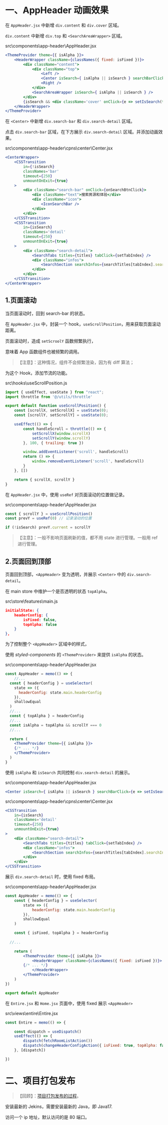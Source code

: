 # 一、AppHeader 动画效果

在 `AppHeader.jsx` 中新增 `div.content` 和 `div.cover` 区域。

`div.content` 中新增 `div.top` 和 `<SearchAreaWrapper>` 区域。

src\components\app-header\AppHeader.jsx

```jsx
<ThemeProvider theme={{ isAlpha }}>
	<HeaderWrapper className={classNames({ fixed: isFixed })}>
		<div className="content">
			<div className="top">
				<Left />
				<Center isSearch={ isAlpha || isSearch } searchBarClick={e => setIsSearch(true)} />
				<Right />
			</div>
			<SearchAreaWrapper isSearch={ isAlpha || isSearch } />
		</div>
		{isSearch && <div className='cover' onClick={e => setIsSearch(false)}></div>}
	</HeaderWrapper>
</ThemeProvider>
```

在 `<Center>` 中新增 `div.search-bar` 和 `div.search-detail` 区域。

点击 `div.search-bar` 区域，在下方展示 `div.search-detail` 区域。并添加动画效果。

src\components\app-header\cpns\center\Center.jsx

```jsx
<CenterWrapper>
	<CSSTransition
		in={!isSearch}
		classNames='bar'
		timeout={250}
		unmountOnExit={true}
	>
		<div className="search-bar" onClick={onSearchBtnClick}>
			<div className="text">搜索房源和体验</div>
			<div className="icon">
				<IconSearchBar />
			</div>
		</div>
	</CSSTransition>
	<CSSTransition
		in={isSearch}
		classNames='detail'
		timeout={250}
		unmountOnExit={true}
	>
		<div className="search-detail">
			<SearchTabs titles={titles} tabClick={setTabIndex} />
			<div className="infos">
				<SearchSection searchInfos={searchTitles[tabIndex].searchInfos} />
			</div>
		</div>
	</CSSTransition>
</CenterWrapper>
```

## 1.页面滚动

当页面滚动时，回到 search-bar 的状态。

在 `AppHeader.jsx` 中，封装一个 hook，`useScrollPosition`，用来获取页面滚动距离。

页面滚动时，造成 `setScroolY` 函数频繁执行，

意味着 App 函数组件也被频繁的调用。

> 【注意】：这种情况，组件不会频繁渲染，因为有 diff 算法；

为这个 Hook，添加节流的功能。

src\hooks\useScrollPosition.js

```js
import { useEffect, useState } from "react";
import throttle from '@/utils/throttle'

export default function useScrollPosition() {
	const [scrollX, setScrollX] = useState(0);
	const [scrollY, setScrollY] = useState(0);

	useEffect(() => {
		const handleScroll = throttle(() => {
			setScrollX(window.scrollX)
			setScrollY(window.scrollY)
		}, 100, { trailing: true })

		window.addEventListener('scroll', handleScroll)
		return () => {
			window.removeEventListener('scroll', handleScroll)
		}
	}, [])

	return { scrollX, scrollY }
}
```

在 `AppHeader.jsx` 中，使用 `useRef` 对页面滚动的位置做记录。

src\components\app-header\AppHeader.jsx

```js
const { scrollY } = useScrollPosition()
const prevY = useRef(0) // 记录滚动的位置

if (!isSearch) prevY.current = scrollY
```

> 【注意】：一般不影响页面刷新的值，都不用 state 进行管理。一般用 ref 进行管理。

## 2.页面回到顶部

页面回到顶部，`<AppHeader>` 变为透明，并展示 `<Center>` 中的 `div.search-detail`。

在 main store 中维护一个是否透明的状态 `topAlpha`。

src\store\features\main.js

```json
initialState: {
	headerConfig: {
		isFixed: false,
		topAlpha: false
	}
},
```

为了控制整个 `<AppHeader>` 区域中的样式，

使用 *styled-components* 的 `<ThemeProvider>` 来提供 `isAlpha` 的状态。

src\components\app-header\AppHeader.jsx

```jsx
const AppHeader = memo(() => {
	//...
  const { headerConfig } = useSelector(
    state => ({
      headerConfig: state.main.headerConfig
    }),
    shallowEqual
  )
  //...
  const { topAlpha } = headerConfig
  //...
  const isAlpha = topAlpha && scrollY === 0
  //...

  return (
    <ThemeProvider theme={{ isAlpha }}>
    {/* ... */}
    </ThemeProvider>
  )
}
```

使用 `isAlpha` 和 `isSearch` 共同控制 `div.search-detail` 的展示。

src\components\app-header\AppHeader.jsx

```jsx
<Center isSearch={ isAlpha || isSearch } searchBarClick={e => setIsSearch(true)} />
```

src\components\app-header\cpns\center\Center.jsx

```jsx
<CSSTransition
	in={isSearch}
	classNames='detail'
	timeout={250}
	unmountOnExit={true}
>
	<div className="search-detail">
		<SearchTabs titles={titles} tabClick={setTabIndex} />
		<div className="infos">
			<SearchSection searchInfos={searchTitles[tabIndex].searchInfos} />
		</div>
	</div>
</CSSTransition>
```

展示 `div.search-detail` 时，使用 fixed 布局。

src\components\app-header\AppHeader.jsx

```jsx
const AppHeader = memo(() => {
	const { headerConfig } = useSelector(
		state => ({
			headerConfig: state.main.headerConfig
		}),
		shallowEqual
	)

	const { isFixed, topAlpha } = headerConfig
  
  //...

	return (
		<ThemeProvider theme={{ isAlpha }}>
			<HeaderWrapper className={classNames({ fixed: isFixed })}>
        {/* ... */}
			</HeaderWrapper>
		</ThemeProvider>
	)
})

export default AppHeader
```

在 `Entire.jsx` 和 `Home.jsx` 页面中，使用 fixed 展示 `<AppHeader>`

src\views\entire\Entire.jsx

```jsx
const Entire = memo(() => {

	const dispatch = useDispatch()
	useEffect(() => {
		dispatch(fetchRoomListAction())
		dispatch(changeHeaderConfigAction({ isFixed: true, topAlpha: false }))
	}, [dispatch])

})
```

# 二、项目打包发布

> 【回顾】：[项目打包发布的过程](https://gitee.com/Zt2tzzt/vue-trip/blob/master/note/09-%E9%A1%B9%E7%9B%AE%E6%89%93%E5%8C%85%E5%92%8C%E8%87%AA%E5%8A%A8%E5%8C%96%E9%83%A8%E7%BD%B2.md)。

安装最新的 Jekins，需要安装最新的 Java，即 Java17.

访问一个 ip 地址，默认访问的是 80 端口。

